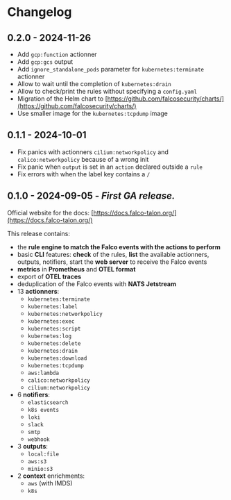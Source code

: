 # Changelog

## 0.2.0 - 2024-11-26

- Add `gcp:function` actionner
- Add `gcp:gcs` output
- Add `ignore_standalone_pods` parameter for `kubernetes:terminate` actionner
- Allow to wait until the completion of `kubernetes:drain`
- Allow to check/print the rules without specifying a `config.yaml`
- Migration of the Helm chart to [https://github.com/falcosecurity/charts/](https://github.com/falcosecurity/charts/)
- Use smaller image for the `kubernetes:tcpdump` image

## 0.1.1 - 2024-10-01

- Fix panics with actionners `cilium:networkpolicy` and `calico:networkpolicy` because of a wrong init
- Fix panic when `output` is set in an `action` declared outside a `rule`
- Fix errors with when the label key contains a `/`

## 0.1.0 - 2024-09-05 - *First GA release.*

Official website for the docs: [https://docs.falco-talon.org/](https://docs.falco-talon.org/)

This release contains:
- the **rule engine to match the Falco events with the actions to perform**
- basic **CLI** features: **check** of the rules, **list** the available actionners, outputs, notifiers, start the **web server** to receive the Falco events
- **metrics** in **Prometheus** and **OTEL format**
- export of **OTEL traces**
- deduplication of the Falco events with **NATS Jetstream**
- 13 **actionners**:
  - `kubernetes:terminate`
  - `kubernetes:label`
  - `kubernetes:networkpolicy`
  - `kubernetes:exec`
  - `kubernetes:script`
  - `kubernetes:log`
  - `kubernetes:delete`
  - `kubernetes:drain`
  - `kubernetes:download`
  - `kubernetes:tcpdump`
  - `aws:lambda`
  - `calico:networkpolicy`
  - `cilium:networkpolicy`
- 6 **notifiers**:
  - `elasticsearch`
  - `k8s events`
  - `loki`
  - `slack`
  - `smtp`
  - `webhook`
- 3 **outputs**:
  - `local:file`
  - `aws:s3`
  - `minio:s3`
- 2 **context** enrichments:
  - `aws` (with IMDS)
  - `k8s`

